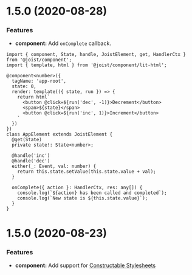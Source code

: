 <a name="1.5.0"></a>

# 1.5.0 (2020-08-28)

### Features

- **component:** Add `onComplete` callback.

```TS
import { component, State, handle, JoistElement, get, HandlerCtx } from '@joist/component';
import { template, html } from '@joist/component/lit-html';

@component<number>({
  tagName: 'app-root',
  state: 0,
  render: template(({ state, run }) => {
    return html`
      <button @click=${run('dec', -1)}>Decrement</button>
      <span>${state}</span>
      <button @click=${run('inc', 1)}>Increment</button>
    `
  })
})
class AppElement extends JoistElement {
  @get(State)
  private state!: State<number>;

  @handle('inc')
  @handle('dec')
  either(_: Event, val: number) {
    return this.state.setValue(this.state.value + val);
  }

  onComplete({ action }: HandlerCtx, res: any[]) {
    console.log(`${action} has been called and completed`);
    console.log(`New state is ${this.state.value}`);
  }
}
```

# 1.5.0 (2020-08-23)

### Features

- **component:** Add support for [Constructable Stylesheets](https://developers.google.com/web/updates/2019/02/constructable-stylesheets)
